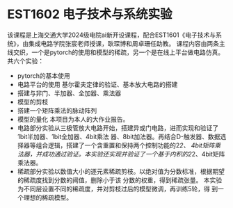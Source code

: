# EST1602 电子技术与系统实验
该课程是上海交通大学2024级电院ai新开设课程，配合EST1601《电子技术与系统》，由集成电路学院张宸老师授课，耿琛博和周卓珊任助教。
课程内容由两条主线交织，一个是pytorch的使用和模型的稀疏，另一个是在线上平台做电路仿真。共六个实验：
- pytorch的基本使用
- 电路平台的使用 基尔霍夫定律的验证、基本放大电路的搭建
- 搭建与非门、半加器、全加器、乘法器
- 模型的剪枝
- 搭建一个矩阵乘法的脉动阵列
- 模型的量化
本项目为本人的大作业报告。
- 电路部分实验从三极管放大电路开始，搭建异或门电路，进而实现和验证了1bit半加器、1bit全加器、4bit乘法
器、8bit加法器。再结合D-触发器、数据选择器等组合逻辑，搭建了一个含重置和保持两个控制功能的2*2、
4bit矩阵乘法器，并成功通过验证。本实验还实现并验证了一个基于内积的2*2、4bit矩阵乘法器。
- 稀疏部分实验以数值大小的逐元素稀疏剪枝。以绝对值为分数标准，根据期望的稀疏度找到分数的阈值，删除小于该
分数的权重，得到稀疏张量。 本实验为不同层设置不同的稀疏度，并对剪枝过后的模型微调，再训练5轮，得
到一个理想的稀疏模型。

